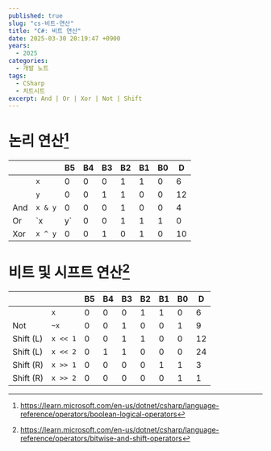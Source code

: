 ```yaml
---
published: true
slug: "cs-비트-연산"
title: "C#: 비트 연산"
date: 2025-03-30 20:19:47 +0900
years:
  - 2025
categories:
  - 개발 노트
tags:
  - CSharp
  - 치트시트
excerpt: And | Or | Xor | Not | Shift
---
```


# 논리 연산[^1]

||| B5 | B4 | B3 | B2 | B1 | B0 | D |
|---|---|---|---|---|---|---|---|---|
|| `x` | 0 | 0 | 0 | 1 | 1 | 0 | 6 |
|| `y` | 0 | 0 | 1 | 1 | 0 | 0 | 12 |
| And | `x & y` | 0 | 0 | 0 | 1 | 0 | 0 | 4 |
| Or | `x | y` | 0 | 0 | 1 | 1 | 1 | 0 | 14 |
| Xor | `x ^ y` | 0 | 0 | 1 | 0 | 1 | 0 | 10 |

[^1]: https://learn.microsoft.com/en-us/dotnet/csharp/language-reference/operators/boolean-logical-operators

# 비트 및 시프트 연산[^2]

||| B5 | B4 | B3 | B2 | B1 | B0 | D |
|---|---|---|---|---|---|---|---|---|
|| `x` | 0 | 0 | 0 | 1 | 1 | 0 | 6 |
| Not | `~x` | 0 | 0 | 1 | 0 | 0 | 1 | 9 |
| Shift (L) | `x << 1` | 0 | 0 | 1 | 1 | 0 | 0 | 12 |
| Shift (L) | `x << 2` | 0 | 1 | 1 | 0 | 0 | 0 | 24 |
| Shift (R) | `x >> 1` | 0 | 0 | 0 | 0 | 1 | 1 | 3 |
| Shift (R) | `x >> 2` | 0 | 0 | 0 | 0 | 0 | 1 | 1 |

[^2]: https://learn.microsoft.com/en-us/dotnet/csharp/language-reference/operators/bitwise-and-shift-operators
